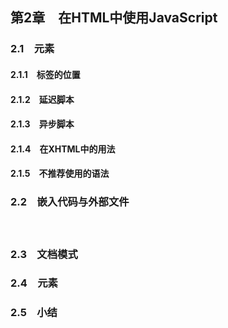 ## 第2章　在HTML中使用JavaScript　　

### 2.1　元素　　

#### 2.1.1　标签的位置　　

#### 2.1.2　延迟脚本　　

#### 2.1.3　异步脚本　　

#### 2.1.4　在XHTML中的用法　　

#### 2.1.5　不推荐使用的语法　　

### 2.2　嵌入代码与外部文件
　　
### 2.3　文档模式　　

### 2.4　元素　　

### 2.5　小结　　
